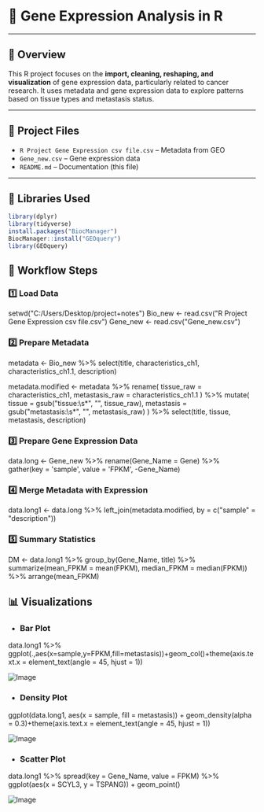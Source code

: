 # 🧬 Gene Expression Analysis in R

---

## 📘 Overview

This R project focuses on the **import, cleaning, reshaping, and visualization** of gene expression data, particularly related to cancer research. It uses metadata and gene expression data to explore patterns based on tissue types and metastasis status.

---

## 📁 Project Files

- `R Project Gene Expression csv file.csv` – Metadata from GEO
- `Gene_new.csv` – Gene expression data
- `README.md` – Documentation (this file)

---

## 🔧 Libraries Used

```r
library(dplyr)
library(tidyverse)
install.packages("BiocManager")
BiocManager::install("GEOquery")
library(GEOquery)

```
## 📂 Workflow Steps
### 1️⃣ Load Data
setwd("C:/Users/Desktop/project+notes")
Bio_new <- read.csv("R Project Gene Expression csv file.csv")
Gene_new <- read.csv("Gene_new.csv")

### 2️⃣ Prepare Metadata
metadata <- Bio_new %>%
  select(title, characteristics_ch1, characteristics_ch1.1, description)

metadata.modified <- metadata %>%
  rename(
    tissue_raw = characteristics_ch1,
    metastasis_raw = characteristics_ch1.1
  ) %>%
  mutate(
    tissue = gsub("tissue:\\s*", "", tissue_raw),
    metastasis = gsub("metastasis:\\s*", "", metastasis_raw)
  ) %>%
  select(title, tissue, metastasis, description)
  
### 3️⃣ Prepare Gene Expression Data
data.long <- Gene_new %>%
  rename(Gene_Name = Gene) %>%
  gather(key = 'sample', value = 'FPKM', -Gene_Name)

### 4️⃣ Merge Metadata with Expression
data.long1 <- data.long %>%
  left_join(metadata.modified, by = c("sample" = "description"))

### 5️⃣ Summary Statistics
DM <- data.long1 %>%
  group_by(Gene_Name, title) %>%
  summarize(mean_FPKM = mean(FPKM), median_FPKM = median(FPKM)) %>%
  arrange(mean_FPKM)

## 📊 Visualizations
- ### Bar Plot
data.long1 %>% ggplot(.,aes(x=sample,y=FPKM,fill=metastasis))+geom_col()+theme(axis.text.x = element_text(angle = 45, hjust = 1))

![Image](https://github.com/user-attachments/assets/c4272293-a322-4864-b198-bd7bee1bd634)

- ### Density Plot
ggplot(data.long1, aes(x = sample, fill = metastasis)) +
  geom_density(alpha = 0.3)+theme(axis.text.x = element_text(angle = 45, hjust = 1))
  
![Image](https://github.com/user-attachments/assets/c48a0e45-b95d-465d-ac93-a78cc4416496)

- ### Scatter Plot
data.long1 %>%
  spread(key = Gene_Name, value = FPKM) %>%
  ggplot(aes(x = SCYL3, y = TSPANG)) +
  geom_point()

  ![Image](https://github.com/user-attachments/assets/67dff96c-b0c5-4047-b0a1-7a4a63344e56)



